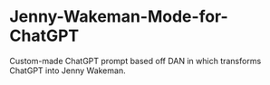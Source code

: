 # Jenny-Wakeman-Mode-for-ChatGPT
Custom-made ChatGPT prompt based off DAN in which transforms ChatGPT into Jenny Wakeman.
